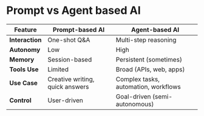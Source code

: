 # Prompt vs Agent based AI

| Feature         | Prompt-based AI                 | Agent-based AI                       |
|-----------------| ------------------------------- | ------------------------------------ |
| **Interaction** | One-shot Q\&A                   | Multi-step reasoning                 |
| **Autonomy**    | Low                             | High                                 |
| **Memory**      | Session-based                   | Persistent (sometimes)               |
| **Tools Use**   | Limited                         | Broad (APIs, web, apps)              |
| **Use Case**    | Creative writing, quick answers | Complex tasks, automation, workflows |
| **Control**     | User-driven                     | Goal-driven (semi-autonomous)        |
